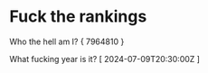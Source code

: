# Fuck the rankings

Who the hell am I?
{ 7964810 }

What fucking year is it?
[ 2024-07-09T20:30:00Z ]
